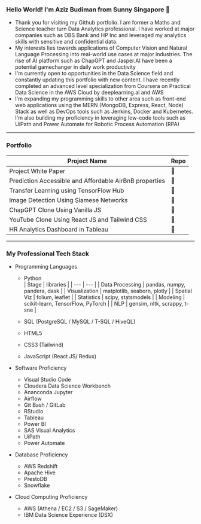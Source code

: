 ### Hello World! I'm Aziz Budiman from Sunny Singapore 👋

* Thank you for visiting my Github portfolio. I am former a Maths and Science teacher turn Data Analytics professional. I have worked at major companies such as DBS Bank and HP Inc and leveraged my analytics skills with sensitive and confidential data. 
* My interests lies towards applications of Computer Vision and Natural Language Processing into real-world use cases at major industries. The rise of AI platform such as ChapGPT and Jasper.AI have been a potential gamechanger in daily work productivity
* I'm currently open to opportunities in the Data Science field and constantly updating this portfolio with new content. I have recently completed an advanced level specialization from Coursera on Practical Data Science in the AWS Cloud by deeplearning.ai and AWS
* I'm expanding my programming skills to other area such as front-end web applications using the MERN (MongoDB, Express, React, Node) Stack as well as DevOps tools such as Jenkins, Docker and Kubernetes. I'm also building my proficiency in leveraging low-code tools such as UiPath and Power Automate for Robotic Process Automation (RPA)

---
### Portfolio

| Project Name | Repo |
| ------ | ---- |
| Project White Paper | 🔗 |
| Prediction Accessible and Affordable AirBnB properties | 🔗 |
| Transfer Learning using TensorFlow Hub | 🔗 |
| Image Detection Using Siamese Networks | 🔗 |
| ChapGPT Clone Using Vanilla JS | 🔗 |
| YouTube Clone Using React JS and Tailwind CSS | 🔗 |
| HR Analytics Dashboard in Tableau | 🔗 |

---
### My Professional Tech Stack

* Programming Languages
  * Python <br>
 | Stage | libraries |
 | --- | --- |
 | Data Processing | pandas, numpy, pandera, dask |
 | Visualization | matplotlib, seaborn, plotly |
 | Spatial Viz | folium, leaflet |
 | Statistics | scipy, statsmodels |
 | Modeling | scikit-learn, TensorFlow, PyTorch |
 | NLP | gensim, nltk, scrappy, t-sne |
 
  * SQL (PostgreSQL / MySQL / T-SQL / HiveQL) 
  * HTML5
  * CSS3 (Tailwind)
  * JavaScript (React JS/ Redux)
  

* Software Proficiency
  * Visual Studio Code
  * Cloudera Data Science Workbench
  * Ananconda Jupyter
  * Airflow 
  * Git Bash / GitLab
  * RStudio
  * Tableau
  * Power BI
  * SAS Visual Analytics
  * UiPath
  * Power Automate

* Database Proficiency
  * AWS Redshift
  * Apache Hive
  * PrestoDB
  * Snowflake

* Cloud Computing Proficiency
  * AWS (Athena / EC2 / S3 / SageMaker)
  * IBM Data Science Experience (DSX)
